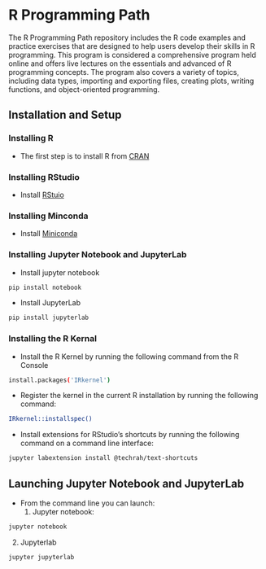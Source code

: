 # R Programming Path 

The R Programming Path repository includes the R code examples and practice exercises that are designed to help users develop their skills in R programming. This program is considered a comprehensive program held online and offers live lectures on the essentials and advanced of R programming concepts. The program also covers a variety of topics, including data types, importing and exporting files, creating plots, writing functions, and object-oriented programming. 

## Installation and Setup


### Installing R 

  - The first step is to install R from [CRAN](https://cran.r-project.org/)


### Installing RStudio

  - Install [RStuio](https://posit.co/download/rstudio-desktop/)

### Installing Minconda

  - Install [Miniconda](https://docs.conda.io/en/latest/miniconda.html#installing)


### Installing Jupyter Notebook and JupyterLab

- Install jupyter notebook 

```bash
pip install notebook
```

- Install JupyterLab

```bash
pip install jupyterlab
```

### Installing the R Kernal 

- Install the R Kernel by running the following command from the R Console

```bash
install.packages('IRkernel')
```

- Register the kernel in the current R installation by running the following command:

```bash
IRkernel::installspec()
````

- Install extensions for RStudio’s shortcuts by running the following command on a command line interface:

```bash
jupyter labextension install @techrah/text-shortcuts
```

## Launching Jupyter Notebook and JupyterLab

- From the command line you can launch: 
  1. Jupyter notebook:

```bash
jupyter notebook
```

  2. Jupyterlab 

```bash
jupyter jupyterlab
```

